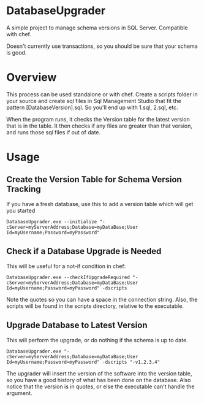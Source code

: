 # DatabaseUpgrader
A simple project to manage schema versions in SQL Server. Compatible with chef.

Doesn't currently use transactions, so you should be sure that your schema is good.

# Overview
This process can be used standalone or with chef. Create a scripts folder in your source and create sql files in Sql Management Studio that fit the pattern [DatabaseVersion].sql. So you'll end up with 1.sql, 2.sql, etc.

When the program runs, it checks the Version table for the latest version that is in the table. It then checks if any files are greater than that version, and runs those sql files if out of date.

# Usage
## Create the Version Table for Schema Version Tracking
If you have a fresh database, use this to add a version table which will get you started

```
DatabaseUpgrader.exe --initialize "-cServer=myServerAddress;Database=myDataBase;User Id=myUsername;Password=myPassword"
```

## Check if a Database Upgrade is Needed
This will be useful for a not-if condition in chef:

```
DatabaseUpgrader.exe --checkIfUpgradeRequired "-cServer=myServerAddress;Database=myDataBase;User Id=myUsername;Password=myPassword" -dscripts
```

Note the quotes so you can have a space in the connection string. Also, the scripts will be found in the scripts directory, relative to the executable.

## Upgrade Database to Latest Version
This will perform the upgrade, or do nothing if the schema is up to date.

```
DatabaseUpgrader.exe "-cServer=myServerAddress;Database=myDataBase;User Id=myUsername;Password=myPassword" -dscripts "-v1.2.3.4"
```

The upgrader will insert the version of the software into the version table, so you have a good history of what has been done on the database. Also notice that the version is in quotes, or else the executable can't handle the argument.
